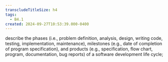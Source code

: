 ```yaml
---
transcludeTitleSize: h4
tags:
  - B4.1
created: 2024-09-27T10:53:39.000-0400
---
```

describe the phases (i.e., problem definition, analysis, design, writing code, testing, implementation, maintenance), milestones (e.g., date of completion of program specification), and products (e.g., specification, flow chart, program, documentation, bug reports) of a software development life cycle;